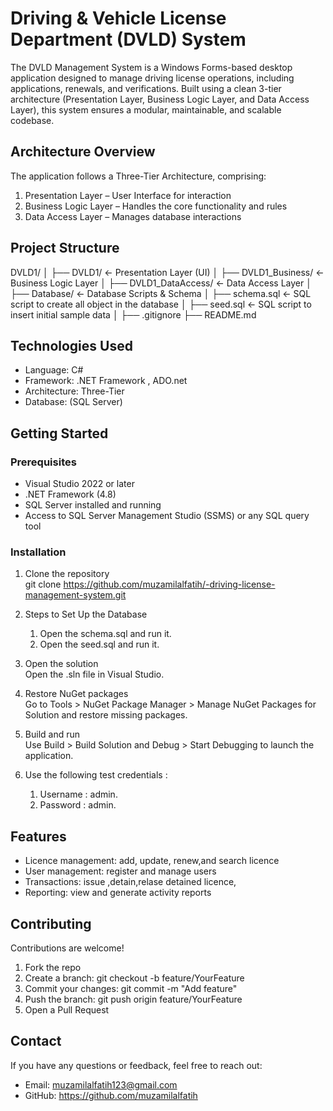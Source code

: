 # Driving & Vehicle License Department (DVLD) System

The DVLD Management System is a Windows Forms-based desktop application designed to manage driving license operations, including applications, renewals, and verifications. Built using a clean 3-tier architecture (Presentation Layer, Business Logic Layer, and Data Access Layer), this system ensures a modular, maintainable, and scalable codebase.

## Architecture Overview

The application follows a Three-Tier Architecture, comprising:

1. Presentation Layer – User Interface for interaction  
2. Business Logic Layer – Handles the core functionality and rules  
3. Data Access Layer – Manages database interactions

## Project Structure
DVLD1/
│
├── DVLD1/                     ← Presentation Layer (UI)
│
├── DVLD1_Business/            ← Business Logic Layer
│
├── DVLD1_DataAccess/          ← Data Access Layer
│
├── Database/                                   ← Database Scripts & Schema
│   ├── schema.sql                       ← SQL script to create all object in the database
│   ├── seed.sql                  ← SQL script to insert initial sample data
│
├── .gitignore
├── README.md

                                

## Technologies Used

- Language: C#  
- Framework: .NET Framework , ADO.net
- Architecture: Three-Tier  
- Database: (SQL Server)

## Getting Started

### Prerequisites

- Visual Studio 2022 or later  
- .NET Framework (4.8)  
- SQL Server installed and running
- Access to SQL Server Management Studio (SSMS) or any SQL query tool

### Installation

1. Clone the repository  
   git clone https://github.com/muzamilalfatih/-driving-license-management-system.git

2. Steps to Set Up the Database

    1. Open the schema.sql and run it.
    2. Open the seed.sql and run it.

3. Open the solution  
   Open the .sln file in Visual Studio.

4. Restore NuGet packages  
   Go to Tools > NuGet Package Manager > Manage NuGet Packages for Solution and restore missing packages.
5. Build and run  
   Use Build > Build Solution and Debug > Start Debugging to launch the application.
6. Use the following test credentials :

    1. Username : admin.
    2. Password : admin.

## Features

- Licence management: add, update, renew,and search licence 
- User management: register and manage users  
- Transactions: issue ,detain,relase detained licence,  
- Reporting: view and generate activity reports

## Contributing

Contributions are welcome!

1. Fork the repo  
2. Create a branch: git checkout -b feature/YourFeature  
3. Commit your changes: git commit -m "Add feature"  
4. Push the branch: git push origin feature/YourFeature  
5. Open a Pull Request

## Contact

If you have any questions or feedback, feel free to reach out:

- Email: muzamilalfatih123@gmail.com 
- GitHub: https://github.com/muzamilalfatih
